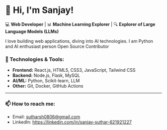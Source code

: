 # 👋 Hi, I'm Sanjay!

💻 **Web Developer** | 📊 **Machine Learning Explorer** | 🔍 **Explorer of Large Language Models (LLMs)**

I love building web applications, diving into AI technologies.
I am Python and AI enthusiast person
Open Source Contributor


### 🚀 Technologies & Tools:
- **Frontend:** React.js, HTML5, CSS3, JavaScript, Tailwind CSS
- **Backend:** Node.js, Flask, MySQL
- **AI/ML:** Python, Scikit-learn, LLM
- **Other:** Git, Docker, GitHub Actions

---

### 📫 How to reach me:
- Email: sutharsh0806@gmail.com
- LinkedIn: https://linkedin.com/in/sanjay-suthar-621921227
